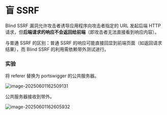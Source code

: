 # 盲 SSRF

Blind SSRF 漏洞允许攻击者诱导应用程序向攻击者指定的 URL 发起后端 HTTP 请求，但**后端请求的响应不会返回给前端**（即攻击者无法直接看到响应内容）。

与普通 SSRF 的区别：普通 SSRF 的响应可能直接回显到前端页面（如返回请求结果），而 Blind SSRF 的利用需依赖带外测试进行。

### 实验

将 referer 替换为 portswigger 的公共服务器。

![image-20250601162509131](https://cdn.jsdelivr.net/gh/LilDean17/secdoc@main/Web%20%E5%AE%89%E5%85%A8/SSRF%20%E6%9C%8D%E5%8A%A1%E7%AB%AF%E8%AF%B7%E6%B1%82%E4%BC%AA%E9%80%A0/images/image-20250601162509131.png)

公共服务器接收到带外。

![image-20250601162605932](https://cdn.jsdelivr.net/gh/LilDean17/secdoc@main/Web%20%E5%AE%89%E5%85%A8/SSRF%20%E6%9C%8D%E5%8A%A1%E7%AB%AF%E8%AF%B7%E6%B1%82%E4%BC%AA%E9%80%A0/images/image-20250601162605932.png)